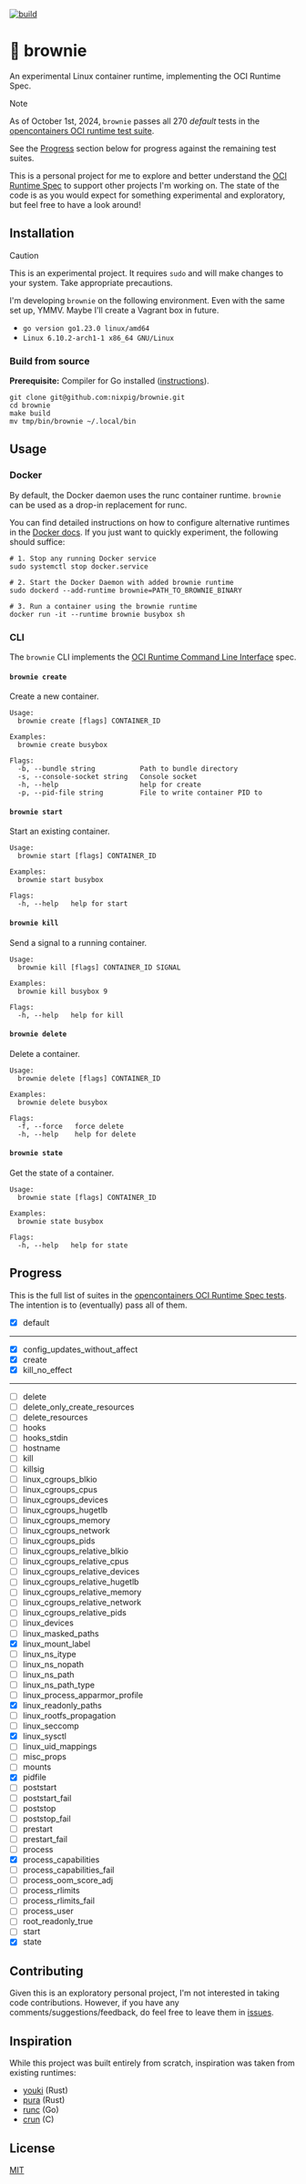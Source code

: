 [![build](https://github.com/nixpig/brownie/actions/workflows/build.yml/badge.svg?branch=main)](https://github.com/nixpig/brownie/actions/workflows/build.yml)

# 🍪 brownie

An experimental Linux container runtime, implementing the OCI Runtime Spec.

> [!NOTE]
> As of October 1st, 2024, `brownie` passes all 270 _default_ tests in the [opencontainers OCI runtime test suite](https://github.com/opencontainers/runtime-tools?tab=readme-ov-file#testing-oci-runtimes).
>
> See the [Progress](#progress) section below for progress against the remaining test suites.

This is a personal project for me to explore and better understand the [OCI Runtime Spec](https://github.com/opencontainers/runtime-spec/blob/main/spec.md) to support other projects I'm working on. The state of the code is as you would expect for something experimental and exploratory, but feel free to have a look around!

## Installation

> [!CAUTION]
> This is an experimental project. It requires `sudo` and will make changes to your system. Take appropriate precautions.

I'm developing `brownie` on the following environment. Even with the same set up, YMMV. Maybe I'll create a Vagrant box in future.

- `go version go1.23.0 linux/amd64`
- `Linux 6.10.2-arch1-1 x86_64 GNU/Linux`

### Build from source

**Prerequisite:** Compiler for Go installed ([instructions](https://go.dev/doc/install)).

```
git clone git@github.com:nixpig/brownie.git
cd brownie
make build
mv tmp/bin/brownie ~/.local/bin
```

## Usage

### Docker

By default, the Docker daemon uses the runc container runtime. `brownie` can be used as a drop-in replacement for runc.

You can find detailed instructions on how to configure alternative runtimes in the [Docker docs](https://docs.docker.com/reference/cli/dockerd/#configure-container-runtimes). If you just want to quickly experiment, the following should suffice:

```
# 1. Stop any running Docker service
sudo systemctl stop docker.service

# 2. Start the Docker Daemon with added brownie runtime
sudo dockerd --add-runtime brownie=PATH_TO_BROWNIE_BINARY

# 3. Run a container using the brownie runtime
docker run -it --runtime brownie busybox sh

```

### CLI

The `brownie` CLI implements the [OCI Runtime Command Line Interface](https://github.com/opencontainers/runtime-tools/blob/master/docs/command-line-interface.md) spec.

#### `brownie create`

Create a new container.

```
Usage:
  brownie create [flags] CONTAINER_ID

Examples:
  brownie create busybox

Flags:
  -b, --bundle string           Path to bundle directory
  -s, --console-socket string   Console socket
  -h, --help                    help for create
  -p, --pid-file string         File to write container PID to
```

#### `brownie start`

Start an existing container.

```
Usage:
  brownie start [flags] CONTAINER_ID

Examples:
  brownie start busybox

Flags:
  -h, --help   help for start
```

#### `brownie kill`

Send a signal to a running container.

```
Usage:
  brownie kill [flags] CONTAINER_ID SIGNAL

Examples:
  brownie kill busybox 9

Flags:
  -h, --help   help for kill
```

#### `brownie delete`

Delete a container.

```
Usage:
  brownie delete [flags] CONTAINER_ID

Examples:
  brownie delete busybox

Flags:
  -f, --force   force delete
  -h, --help    help for delete
```

#### `brownie state`

Get the state of a container.

```
Usage:
  brownie state [flags] CONTAINER_ID

Examples:
  brownie state busybox

Flags:
  -h, --help   help for state
```

## Progress

This is the full list of suites in the [opencontainers OCI Runtime Spec tests](https://github.com/opencontainers/runtime-tools?tab=readme-ov-file#testing-oci-runtimes). The intention is to (eventually) pass all of them.

- [x] default

---

- [x] config_updates_without_affect
- [x] create
- [x] kill_no_effect

---

- [ ] delete
- [ ] delete_only_create_resources
- [ ] delete_resources
- [ ] hooks
- [ ] hooks_stdin
- [ ] hostname
- [ ] kill
- [ ] killsig
- [ ] linux_cgroups_blkio
- [ ] linux_cgroups_cpus
- [ ] linux_cgroups_devices
- [ ] linux_cgroups_hugetlb
- [ ] linux_cgroups_memory
- [ ] linux_cgroups_network
- [ ] linux_cgroups_pids
- [ ] linux_cgroups_relative_blkio
- [ ] linux_cgroups_relative_cpus
- [ ] linux_cgroups_relative_devices
- [ ] linux_cgroups_relative_hugetlb
- [ ] linux_cgroups_relative_memory
- [ ] linux_cgroups_relative_network
- [ ] linux_cgroups_relative_pids
- [ ] linux_devices
- [ ] linux_masked_paths
- [x] linux_mount_label
- [ ] linux_ns_itype
- [ ] linux_ns_nopath
- [ ] linux_ns_path
- [ ] linux_ns_path_type
- [ ] linux_process_apparmor_profile
- [x] linux_readonly_paths
- [ ] linux_rootfs_propagation
- [ ] linux_seccomp
- [x] linux_sysctl
- [ ] linux_uid_mappings
- [ ] misc_props
- [ ] mounts
- [x] pidfile
- [ ] poststart
- [ ] poststart_fail
- [ ] poststop
- [ ] poststop_fail
- [ ] prestart
- [ ] prestart_fail
- [ ] process
- [x] process_capabilities
- [ ] process_capabilities_fail
- [ ] process_oom_score_adj
- [ ] process_rlimits
- [ ] process_rlimits_fail
- [ ] process_user
- [ ] root_readonly_true
- [ ] start
- [x] state

## Contributing

Given this is an exploratory personal project, I'm not interested in taking code contributions. However, if you have any comments/suggestions/feedback, do feel free to leave them in [issues](https://github.com/nixpig/brownie/issues).

## Inspiration

While this project was built entirely from scratch, inspiration was taken from existing runtimes:

- [youki](https://github.com/containers/youki) (Rust)
- [pura](https://github.com/penumbra23/pura) (Rust)
- [runc](https://github.com/opencontainers/runc) (Go)
- [crun](https://github.com/containers/crun) (C)

## License

[MIT](https://github.com/nixpig/brownie?tab=MIT-1-ov-file#readme)

